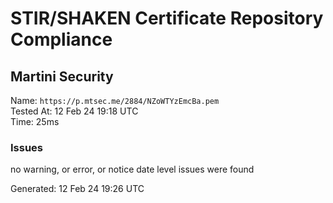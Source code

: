 # STIR/SHAKEN Certificate Repository Compliance

## Martini Security

Name: `https://p.mtsec.me/2884/NZoWTYzEmcBa.pem`\
Tested At: 12 Feb 24 19:18 UTC\
Time: 25ms

### Issues

no warning, or error, or notice date level issues were found

Generated: 12 Feb 24 19:26 UTC